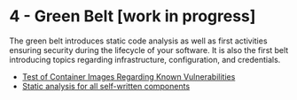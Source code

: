 # 4 - Green Belt [work in progress]

The green belt introduces static code analysis as well as first activities ensuring security during the lifecycle of your software. It is also the first belt introducing topics regarding infrastructure, configuration, and credentials.

- [Test of Container Images Regarding Known Vulnerabilities](test-of-container-images-regarding-known-vulnerabilities.md)
- [Static analysis for all self-written components](static-analysis-for-all-self-written-components.md)
